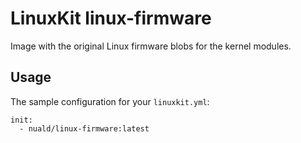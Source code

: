 # LinuxKit linux-firmware
Image with the original Linux firmware blobs for the kernel modules.

## Usage
The sample configuration for your `linuxkit.yml`:

```
init:
  - nuald/linux-firmware:latest
```
